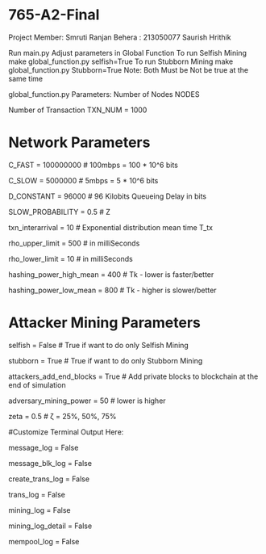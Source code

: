 # 765-A2-Final
Project Member:
Smruti Ranjan Behera : 213050077
Saurish
Hrithik

Run main.py
Adjust parameters in Global Function
To run Selfish Mining make global_function.py selfish=True
To run Stubborn Mining make global_function.py Stubborn=True
Note: Both Must be Not be true at the same time

global_function.py Parameters:
Number of Nodes
NODES 

Number of Transaction
TXN_NUM = 1000

# Network Parameters

C_FAST = 100000000  # 100mbps = 100 * 10^6 bits 

C_SLOW = 5000000  # 5mbps = 5 * 10^6 bits

D_CONSTANT = 96000  # 96 Kilobits Queueing Delay in bits

SLOW_PROBABILITY = 0.5  # Z

txn_interarrival = 10  # Exponential distribution mean time T_tx

rho_upper_limit = 500  # in milliSeconds

rho_lower_limit = 10  # in milliSeconds

hashing_power_high_mean = 400  # Tk - lower is faster/better

hashing_power_low_mean = 800  # Tk - higher is slower/better

# Attacker Mining Parameters
selfish = False  # True if want to do only Selfish Mining

stubborn = True  # True if want to do only Stubborn Mining

attackers_add_end_blocks = True  # Add private blocks to blockchain at the end of simulation

adversary_mining_power = 50  # lower is higher

zeta = 0.5  # ζ = 25%, 50%, 75%

#Customize Terminal Output Here:

message_log = False

message_blk_log = False

create_trans_log = False

trans_log = False

mining_log = False

mining_log_detail = False

mempool_log = False


